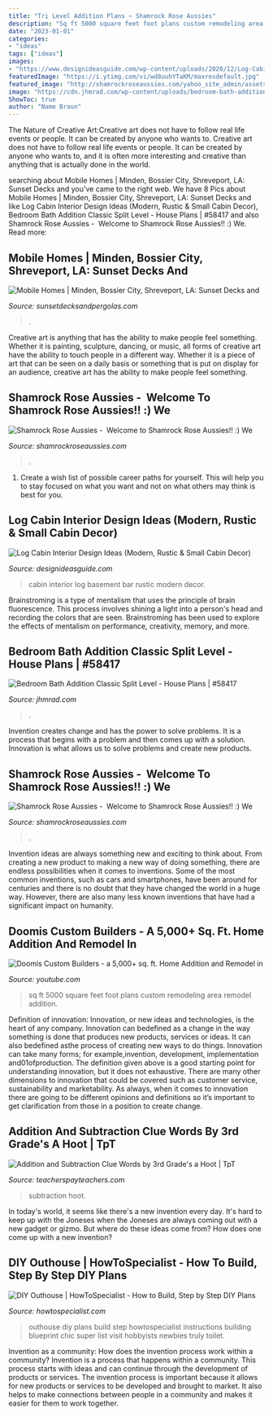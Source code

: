 ```yaml
---
title: "Tri Level Addition Plans ~ Shamrock Rose Aussies"
description: "Sq ft 5000 square feet foot plans custom remodeling area remodel addition"
date: "2023-01-01"
categories:
- "ideas"
tags: ["ideas"]
images:
- "https://www.designideasguide.com/wp-content/uploads/2020/12/Log-Cabin-Interior-Design-Ideas.jpg"
featuredImage: "https://i.ytimg.com/vi/wd8uuhYTaKM/maxresdefault.jpg"
featured_image: "http://shamrockroseaussies.com/yahoo_site_admin/assets/images/DSC_0757.238210946_std.JPG"
image: "https://cdn.jhmrad.com/wp-content/uploads/bedroom-bath-addition-classic-split-level_213319-670x400.jpg"
ShowToc: true
author: "Name Braun"
---
```



The Nature of Creative Art:Creative art does not have to follow real life events or people. It can be created by anyone who wants to.
Creative art does not have to follow real life events or people. It can be created by anyone who wants to, and it is often more interesting and creative than anything that is actually done in the world.

	

		
searching about Mobile Homes | Minden, Bossier City, Shreveport, LA: Sunset Decks and you've came to the right web. We have 8 Pics about Mobile Homes | Minden, Bossier City, Shreveport, LA: Sunset Decks and like Log Cabin Interior Design Ideas (Modern, Rustic &amp; Small Cabin Decor), Bedroom Bath Addition Classic Split Level - House Plans | #58417 and also Shamrock Rose Aussies - ﻿﻿﻿ Welcome to Shamrock Rose Aussies!! :) We. Read more:
		
    
## Mobile Homes | Minden, Bossier City, Shreveport, LA: Sunset Decks And

<img loading=lazy src="https://sunsetdecksandpergolas.com/files/2016/02/8687983_orig.jpg" onerror="this.onerror=null;this.src='https://tse4.mm.bing.net/th?id=OIP.UKesTIL2VicW-QtRzTFNxQHaFj&amp;pid=15.1';" alt="Mobile Homes | Minden, Bossier City, Shreveport, LA: Sunset Decks and">

_Source: sunsetdecksandpergolas.com_

>. 

	

Creative art is anything that has the ability to make people feel something. Whether it is painting, sculpture, dancing, or music, all forms of creative art have the ability to touch people in a different way. Whether it is a piece of art that can be seen on a daily basis or something that is put on display for an audience, creative art has the ability to make people feel something.

    
## Shamrock Rose Aussies - ﻿﻿﻿ Welcome To Shamrock Rose Aussies!! :) We

<img loading=lazy src="http://shamrockroseaussies.com/yahoo_site_admin/assets/images/IMG_6875.174220639_std.JPG" onerror="this.onerror=null;this.src='https://tse3.mm.bing.net/th?id=OIP._q8N-MNwBN-9qOypgmnHaAAAAA&amp;pid=15.1';" alt="Shamrock Rose Aussies - ﻿﻿﻿ Welcome to Shamrock Rose Aussies!! :) We">

_Source: shamrockroseaussies.com_

>. 

	

1. Create a wish list of possible career paths for yourself. This will help you to stay focused on what you want and not on what others may think is best for you. 

    
## Log Cabin Interior Design Ideas (Modern, Rustic &amp; Small Cabin Decor)

<img loading=lazy src="https://www.designideasguide.com/wp-content/uploads/2020/12/Log-Cabin-Interior-Design-Ideas.jpg" onerror="this.onerror=null;this.src='https://tse3.mm.bing.net/th?id=OIP.2KEzkdKQUDpHdSXvg_cYzwHaE8&amp;pid=15.1';" alt="Log Cabin Interior Design Ideas (Modern, Rustic &amp; Small Cabin Decor)">

_Source: designideasguide.com_

>cabin interior log basement bar rustic modern decor. 

	

Brainstroming is a type of mentalism that uses the principle of brain fluorescence. This process involves shining a light into a person's head and recording the colors that are seen. Brainstroming has been used to explore the effects of mentalism on performance, creativity, memory, and more.

    
## Bedroom Bath Addition Classic Split Level - House Plans | #58417

<img loading=lazy src="https://cdn.jhmrad.com/wp-content/uploads/bedroom-bath-addition-classic-split-level_213319-670x400.jpg" onerror="this.onerror=null;this.src='https://tse1.mm.bing.net/th?id=OIP.eJY7HhjscVHWaOq6D3qCTAHaEa&amp;pid=15.1';" alt="Bedroom Bath Addition Classic Split Level - House Plans | #58417">

_Source: jhmrad.com_

>. 

	

Invention creates change and has the power to solve problems. It is a process that begins with a problem and then comes up with a solution. Innovation is what allows us to solve problems and create new products.

    
## Shamrock Rose Aussies - ﻿﻿﻿ Welcome To Shamrock Rose Aussies!! :) We

<img loading=lazy src="http://shamrockroseaussies.com/yahoo_site_admin/assets/images/DSC_0757.238210946_std.JPG" onerror="this.onerror=null;this.src='https://tse2.mm.bing.net/th?id=OIP.q53AZaDFlxnGkot6hukPYgHaE-&amp;pid=15.1';" alt="Shamrock Rose Aussies - ﻿﻿﻿ Welcome to Shamrock Rose Aussies!! :) We">

_Source: shamrockroseaussies.com_

>. 

	

Invention ideas are always something new and exciting to think about. From creating a new product to making a new way of doing something, there are endless possibilities when it comes to inventions. Some of the most common inventions, such as cars and smartphones, have been around for centuries and there is no doubt that they have changed the world in a huge way. However, there are also many less known inventions that have had a significant impact on humanity.

    
## Doomis Custom Builders - A 5,000+ Sq. Ft. Home Addition And Remodel In

<img loading=lazy src="https://i.ytimg.com/vi/wd8uuhYTaKM/maxresdefault.jpg" onerror="this.onerror=null;this.src='https://tse3.mm.bing.net/th?id=OIP.rC6fi1VrXDcruUNtQswVsAHaEK&amp;pid=15.1';" alt="Doomis Custom Builders - a 5,000+ sq. ft. Home Addition and Remodel in">

_Source: youtube.com_

>sq ft 5000 square feet foot plans custom remodeling area remodel addition. 

	

Definition of innovation:
Innovation, or new ideas and technologies, is the heart of any company. Innovation can bedefined as a change in the way something is done that produces new products, services or ideas. It can also bedefined asthe process of creating new ways to do things. Innovation can take many forms; for example,invention, development, implementation and01ofproduction.
The definition given above is a good starting point for understanding innovation, but it does not exhaustive. There are many other dimensions to innovation that could be covered such as customer service, sustainability and marketability. As always, when it comes to innovation there are going to be different opinions and definitions so it’s important to get clarification from those in a position to create change.

    
## Addition And Subtraction Clue Words By 3rd Grade&#039;s A Hoot | TpT

<img loading=lazy src="https://ecdn.teacherspayteachers.com/thumbitem/Addition-and-Subtraction-Clue-Words-1500873375/original-158677-1.jpg" onerror="this.onerror=null;this.src='https://tse2.mm.bing.net/th?id=OIP.q2niDViZwIgCdqAZh0BYjQAAAA&amp;pid=15.1';" alt="Addition and Subtraction Clue Words by 3rd Grade&#039;s a Hoot | TpT">

_Source: teacherspayteachers.com_

>subtraction hoot. 

	

In today's world, it seems like there's a new invention every day.  It's hard to keep up with the Joneses when the Joneses are always coming out with a new gadget or gizmo.  But where do these ideas come from?  How does one come up with a new invention?

    
## DIY Outhouse | HowToSpecialist - How To Build, Step By Step DIY Plans

<img loading=lazy src="http://howtospecialist.com/wp-content/uploads/2017/10/DIY-Lean-to-outhouse.jpg" onerror="this.onerror=null;this.src='https://tse3.mm.bing.net/th?id=OIP._VP5AY_lupCc_pEiQpzKdwHaJ4&amp;pid=15.1';" alt="DIY Outhouse | HowToSpecialist - How to Build, Step by Step DIY Plans">

_Source: howtospecialist.com_

>outhouse diy plans build step howtospecialist instructions building blueprint chic super list visit hobbyists newbies truly toilet. 

	

Invention as a community: How does the invention process work within a community?
Invention is a process that happens within a community. This process starts with ideas and can continue through the development of products or services. The invention process is important because it allows for new products or services to be developed and brought to market. It also helps to make connections between people in a community and makes it easier for them to work together.

